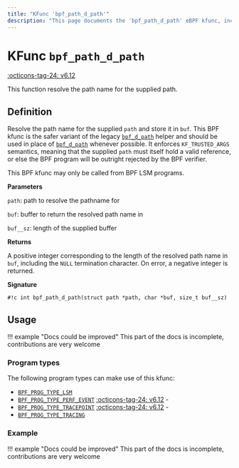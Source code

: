 ```yaml
---
title: "KFunc 'bpf_path_d_path'"
description: "This page documents the 'bpf_path_d_path' eBPF kfunc, including its definition, usage, program types that can use it, and examples."
---
```

# KFunc `bpf_path_d_path`

<!-- [FEATURE_TAG](bpf_path_d_path) -->
[:octicons-tag-24: v6.12](https://github.com/torvalds/linux/commit/d08e2045ebf0f5f2a97ad22cc7dae398b35354ba)
<!-- [/FEATURE_TAG] -->

This function resolve the path name for the supplied path.

## Definition

Resolve the path name for the supplied `path` and store it in `buf`. This BPF kfunc is the safer variant of the legacy [`bpf_d_path`](../helper-function/bpf_d_path.md) helper and should be used in place of [`bpf_d_path`](../helper-function/bpf_d_path.md) whenever possible. It enforces `KF_TRUSTED_ARGS` semantics, meaning that the supplied `path` must itself hold a valid reference, or else the BPF program will be outright rejected by the BPF verifier.

This BPF kfunc may only be called from BPF LSM programs.

**Parameters**

`path`: path to resolve the pathname for

`buf`: buffer to return the resolved path name in

`buf__sz`: length of the supplied buffer

**Returns**

A positive integer corresponding to the length of the resolved path name in `buf`, including the `NULL` termination character. On error, a negative integer is returned.


**Signature**

<!-- [KFUNC_DEF] -->
`#!c int bpf_path_d_path(struct path *path, char *buf, size_t buf__sz)`
<!-- [/KFUNC_DEF] -->

## Usage

!!! example "Docs could be improved"
    This part of the docs is incomplete, contributions are very welcome

### Program types

The following program types can make use of this kfunc:

<!-- [KFUNC_PROG_REF] -->
- [`BPF_PROG_TYPE_LSM`](../program-type/BPF_PROG_TYPE_LSM.md)
- [`BPF_PROG_TYPE_PERF_EVENT`](../program-type/BPF_PROG_TYPE_PERF_EVENT.md) [:octicons-tag-24: v6.12](https://github.com/torvalds/linux/commit/bc638d8cb5be813d4eeb9f63cce52caaa18f3960) - 
- [`BPF_PROG_TYPE_TRACEPOINT`](../program-type/BPF_PROG_TYPE_TRACEPOINT.md) [:octicons-tag-24: v6.12](https://github.com/torvalds/linux/commit/bc638d8cb5be813d4eeb9f63cce52caaa18f3960) - 
- [`BPF_PROG_TYPE_TRACING`](../program-type/BPF_PROG_TYPE_TRACING.md)
<!-- [/KFUNC_PROG_REF] -->

### Example

!!! example "Docs could be improved"
    This part of the docs is incomplete, contributions are very welcome

